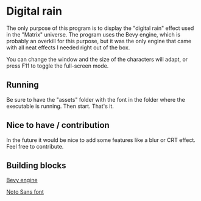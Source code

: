 # Digital rain
The only purpose of this program is to display the "digital rain" effect used in the "Matrix" universe. The program uses the Bevy engine, which is probably an overkill for this purpose, but it was the only engine that came with all neat effects I needed right out of the box.

You can change the window and the size of the characters will adapt, or press F11 to toggle the full-screen mode.

## Running
Be sure to have the "assets" folder with the font in the folder where the executable is running. Then start. That's it.

## Nice to have / contribution
In the future it would be nice to add some features like a blur or CRT effect. Feel free to contribute.

## Building blocks
[Bevy engine](https://github.com/bevyengine/bevy)

[Noto Sans font](
https://fonts.google.com/noto/specimen/Noto+Sans+JP/about?preview.text=123)
